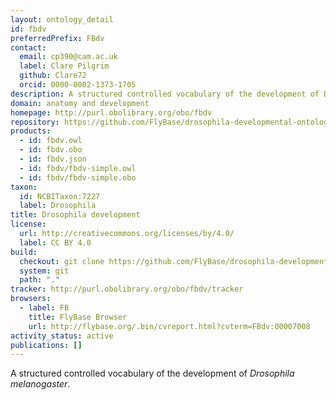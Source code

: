 ```yaml
---
layout: ontology_detail
id: fbdv
preferredPrefix: FBdv
contact:
  email: cp390@cam.ac.uk
  label: Clare Pilgrim
  github: Clare72
  orcid: 0000-0002-1373-1705
description: A structured controlled vocabulary of the development of Drosophila melanogaster.
domain: anatomy and development
homepage: http://purl.obolibrary.org/obo/fbdv
repository: https://github.com/FlyBase/drosophila-developmental-ontology
products:
  - id: fbdv.owl
  - id: fbdv.obo
  - id: fbdv.json
  - id: fbdv/fbdv-simple.owl
  - id: fbdv/fbdv-simple.obo
taxon:
  id: NCBITaxon:7227
  label: Drosophila
title: Drosophila development
license:
  url: http://creativecommons.org/licenses/by/4.0/
  label: CC BY 4.0
build:
  checkout: git clone https://github.com/FlyBase/drosophila-developmental-ontology.git
  system: git
  path: "."
tracker: http://purl.obolibrary.org/obo/fbdv/tracker
browsers:
  - label: FB
    title: FlyBase Browser
    url: http://flybase.org/.bin/cvreport.html?cvterm=FBdv:00007008
activity_status: active
publications: []
---
```


A structured controlled vocabulary of the development of <i>Drosophila melanogaster</i>.
